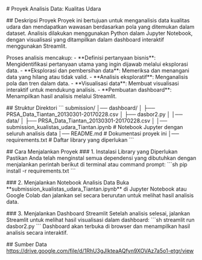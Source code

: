 \# Proyek Analisis Data: Kualitas Udara

\## Deskripsi Proyek Proyek ini bertujuan untuk menganalisis data
kualitas udara dan mendapatkan wawasan berdasarkan pola yang ditemukan
dalam dataset. Analisis dilakukan menggunakan Python dalam Jupyter
Notebook, dengan visualisasi yang ditampilkan dalam dashboard interaktif
menggunakan Streamlit.

Proses analisis mencakup: - \*\*Definisi pertanyaan bisnis\*\*:
Mengidentifikasi pertanyaan utama yang ingin dijawab melalui eksplorasi
data. - \*\*Eksplorasi dan pembersihan data\*\*: Memeriksa dan menangani
data yang hilang atau tidak valid. - \*\*Analisis eksploratif\*\*:
Menganalisis pola dan tren dalam data. - \*\*Visualisasi data\*\*:
Membuat visualisasi interaktif untuk mendukung analisis. - \*\*Pembuatan
dashboard\*\*: Menampilkan hasil analisis melalui Streamlit.

\## Struktur Direktori \`\`\` submission/ │── dashboard/ │ ├──
PRSA_Data_Tiantan_20130301-20170228.csv │ ├── dasbor2.py │ │── data/ │
├── PRSA_Data_Tiantan_20130301-20170228.csv │ │──
submission_kualistas_udara_Tiantan.ipynb \# Notebook Jupyter dengan
seluruh analisis data │── README.md \# Dokumentasi proyek ini │──
requirements.txt \# Daftar library yang diperlukan \`\`\`

\## Cara Menjalankan Proyek \### 1. Instalasi Library yang Diperlukan
Pastikan Anda telah menginstal semua dependensi yang dibutuhkan dengan
menjalankan perintah berikut di terminal atau command prompt: \`\`\`sh
pip install -r requirements.txt \`\`\`

\### 2. Menjalankan Notebook Analisis Data Buka
\*\*submission_kualistas_udara_Tiantan.ipynb\*\* di Jupyter Notebook
atau Google Colab dan jalankan sel secara berurutan untuk melihat hasil
analisis data.

\### 3. Menjalankan Dashboard Streamlit Setelah analisis selesai,
jalankan Streamlit untuk melihat hasil visualisasi dalam dashboard:
\`\`\`sh streamlit run dasbor2.py \`\`\` Dashboard akan terbuka di
browser dan menampilkan hasil analisis secara interaktif.

\## Sumber Data
https://drive.google.com/file/d/1RhU3gJlkteaAQfyn9XOVAz7a5o1-etgr/view
